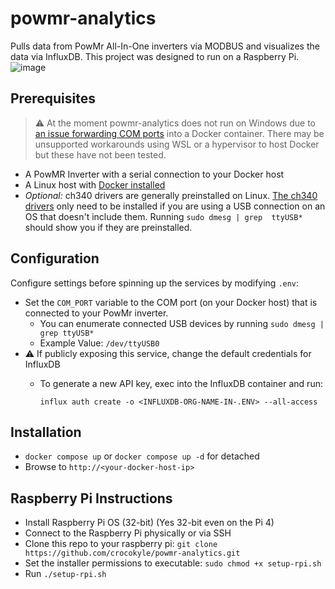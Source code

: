 # powmr-analytics
Pulls data from PowMr All-In-One inverters via MODBUS and visualizes the data via InfluxDB. This project was designed 
to run on a Raspberry Pi.
![image](https://github.com/crocokyle/powmr-analytics/assets/11140843/e86a8dfe-16fc-4057-8066-949280cebeb0)

## Prerequisites

> ⚠️ At the moment powmr-analytics does not run on Windows due to 
> [an issue forwarding COM ports](https://github.com/docker/for-win/issues/1018)
> into a Docker container. There may be unsupported workarounds using WSL or a hypervisor to host Docker but these 
> have not been tested.

- A PowMR Inverter with a serial connection to your Docker host
- A Linux host with [Docker installed](https://docs.docker.com/engine/install/)
- *Optional:* ch340 drivers are generally preinstalled on Linux. [The ch340 drivers](driver/ch340_drivers) only need 
  to be installed if you are using a USB connection on an OS that doesn't include them. Running `sudo dmesg | grep 
  ttyUSB*` should show you if they are preinstalled.
## Configuration

Configure settings before spinning up the services by modifying `.env`:
- Set the `COM_PORT` variable to the COM port (on your Docker host) that is connected to your PowMr inverter.
  - You can enumerate connected USB devices by running `sudo dmesg | grep ttyUSB*` 
  - Example Value: `/dev/ttyUSB0`
- ⚠️ If publicly exposing this service, change the default credentials for InfluxDB
  - To generate a new API key, exec into the InfluxDB container and run:
  
    `influx auth create -o <INFLUXDB-ORG-NAME-IN-.ENV> --all-access`


## Installation

- `docker compose up` or `docker compose up -d` for detached
- Browse to `http://<your-docker-host-ip>`

## Raspberry Pi Instructions

- Install Raspberry Pi OS (32-bit) (Yes 32-bit even on the Pi 4)
- Connect to the Raspberry Pi physically or via SSH 
- Clone this repo to your raspberry pi: `git clone https://github.com/crocokyle/powmr-analytics.git`
- Set the installer permissions to executable: `sudo chmod +x setup-rpi.sh`
- Run `./setup-rpi.sh`